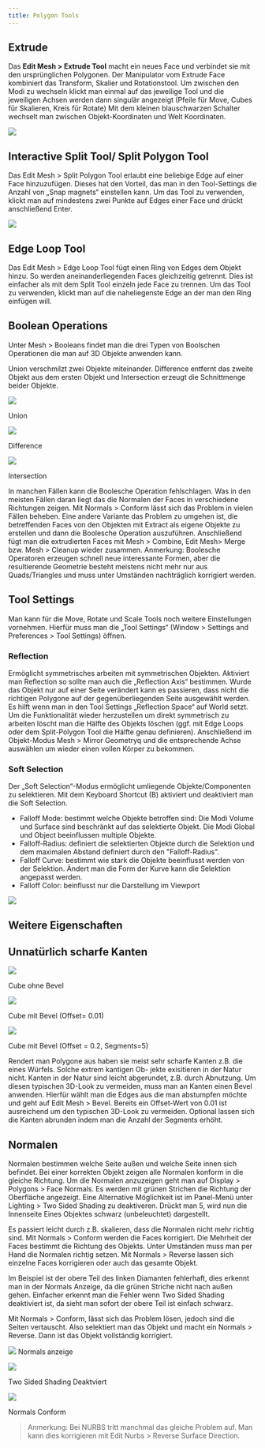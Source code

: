 ```yaml
---
title: Polygon Tools
---
```


## Extrude

Das **Edit Mesh > Extrude Tool** macht ein neues Face und verbindet sie mit den ursprünglichen Polygonen. Der Manipulator vom Extrude Face kombiniert das Transform, Skalier und Rotationstool. Um zwischen den Modi zu wechseln klickt man einmal auf das jeweilige Tool und die jeweiligen Achsen werden dann singulär angezeigt (Pfeile für Move, Cubes für Skalieren, Kreis für Rotate) Mit dem kleinen blauschwarzen Schalter wechselt man zwischen Objekt-Koordinaten und Welt Koordinaten.

![](/04b_modelling-polygon/images/03_tools/extrude.png)

## Interactive Split Tool/ Split Polygon Tool

Das Edit Mesh > Split Polygon Tool erlaubt eine beliebige Edge auf einer Face hinzuzufügen. Dieses hat den Vorteil, das man in den Tool-Settings die Anzahl von „Snap magnets“ einstellen kann. Um das Tool zu verwenden, klickt man auf mindestens zwei Punkte auf Edges einer Face und drückt anschließend Enter.

![](/04b_modelling-polygon/images/03_tools/split.png)

## Edge Loop Tool

Das Edit Mesh > Edge Loop Tool fügt einen Ring von Edges dem Objekt hinzu. So werden aneinanderliegenden Faces gleichzeitig getrennt. Dies ist einfacher als mit dem Split Tool einzeln jede Face zu trennen. Um das Tool zu verwenden, klickt man auf die naheliegenste Edge an der man den Ring einfügen will.

## Boolean Operations

Unter Mesh > Booleans findet man die drei Typen von Boolschen Operationen die man auf 3D Objekte anwenden kann.

Union verschmilzt zwei Objekte miteinander.
Difference entfernt das zweite Objekt aus dem ersten Objekt und Intersection erzeugt die Schnittmenge beider Objekte.

![](/04b_modelling-polygon/images/03_tools/Union.png)

Union

![](/04b_modelling-polygon/images/03_tools/Difference.png)

Difference

![](/04b_modelling-polygon/images/03_tools/Intersection.png)

Intersection

In manchen Fällen kann die Boolesche Operation fehlschlagen. Was in den meisten Fällen daran liegt das die Normalen der Faces in verschiedene Richtungen zeigen. Mit Normals > Conform lässt sich das Problem in vielen Fällen beheben. Eine andere Variante das Problem zu umgehen ist, die betreffenden Faces von den Objekten mit Extract als eigene Objekte zu erstellen und dann die Boolesche Operation auszuführen. Anschließend fügt man die extrudierten Faces mit Mesh > Combine, Edit Mesh> Merge bzw. Mesh > Cleanup wieder zusammen. Anmerkung: Boolesche Operatoren erzeugen schnell neue interessante Formen, aber die resultierende Geometrie besteht meistens nicht mehr nur aus Quads/Triangles und muss unter Umständen nachträglich korrigiert werden.

## Tool Settings

Man kann für die Move, Rotate und Scale Tools noch weitere Einstellungen vornehmen. Hierfür muss man die „Tool Settings“ (Window > Settings and Preferences > Tool Settings) öffnen.

### Reflection

Ermöglicht symmetrisches arbeiten mit symmetrischen Objekten. Aktiviert man Reflection so sollte man auch die „Reflection Axis“ bestimmen. Wurde das Objekt nur auf einer Seite verändert kann es passieren, dass nicht die richtigen Polygone auf der gegenüberliegenden Seite ausgewählt werden. Es hilft wenn man in den Tool Settings „Reflection Space“ auf World setzt. Um die Funktionalität wieder herzustellen um direkt symmetrisch zu arbeiten löscht man die Hälfte des Objekts löschen (ggf. mit Edge Loops oder dem Split-Polygon Tool die Hälfte genau definieren). Anschließend im Objekt-Modus Mesh > Mirror Geometryq und die entsprechende Achse auswählen um wieder einen vollen Körper zu bekommen.

### Soft Selection

Der „Soft Selection“-Modus ermöglicht umliegende Objekte/Componenten zu selektieren. Mit dem Keyboard Shortcut (B) aktiviert und deaktiviert man die Soft Selection.

- Falloff Mode: bestimmt welche Objekte betroffen sind: Die Modi Volume und Surface sind beschränkt auf das selektierte Objekt. Die Modi Global und Object beeinflussen multiple Objekte.
- Falloff-Radius: definiert die selektierten Objekte durch die Selektion und dem maximalen Abstand definiert durch den "Falloff-Radius".
- Falloff Curve: bestimmt wie stark die Objekte beeinflusst werden von der Selektion. Ändert man die Form der Kurve kann die Selektion angepasst werden.
- Falloff Color: beinflusst nur die Darstellung im Viewport

![](/04b_modelling-polygon/images/03_tools/Soft_Selection.png)

## Weitere Eigenschaften

## Unnatürlich scharfe Kanten

![](/04b_modelling-polygon/images/03_tools/bevel1.jpeg)

Cube ohne Bevel

![](/04b_modelling-polygon/images/03_tools/bevel2.jpeg)

Cube mit Bevel (Offset= 0.01)

![](/04b_modelling-polygon/images/03_tools/bevel3.jpeg)

Cube mit Bevel (Offset = 0.2, Segments=5)

Rendert man Polygone aus haben sie meist sehr scharfe Kanten z.B. die eines Würfels. Solche extrem kantigen Ob-
jekte exisitieren in der Natur nicht. Kanten in der Natur sind leicht abgerundet, z.B. durch Abnutzung. Um diesen
typischen 3D-Look zu vermeiden, muss man an Kanten einen Bevel anwenden. Hierfür wählt man die Edges aus die
man abstumpfen möchte und geht auf Edit Mesh > Bevel. Bereits ein Offset-Wert von 0.01 ist ausreichend um den
typischen 3D-Look zu vermeiden. Optional lassen sich die Kanten abrunden indem man die Anzahl der Segments
erhöht.

## Normalen

Normalen bestimmen welche Seite außen und welche Seite innen sich befindet. Bei einer korrekten Objekt zeigen alle
Normalen konform in die gleiche Richtung. Um die Normalen anzuzeigen geht man auf Display > Polygons > Face
Normals. Es werden mit grünen Strichen die Richtung der Oberfläche angezeigt. Eine Alternative Möglichkeit ist
im Panel-Menü unter Lighting > Two Sided Shading zu deaktiveren. Drückt man 5, wird nun die Innenseite Eines
Objektes schwarz (unbeleuchtet) dargestellt.

Es passiert leicht durch z.B. skalieren, dass die Normalen nicht mehr richtig sind. Mit Normals > Conform werden die
Faces korrigiert. Die Mehrheit der Faces bestimmt die Richtung des Objekts. Unter Umständen muss man per Hand
die Normalen richtig setzen. Mit Normals > Reverse lassen sich einzelne Faces korrigieren oder auch das gesamte
Objekt.

Im Beispiel ist der obere Teil des linken Diamanten fehlerhaft, dies erkennt man in der Normals Anzeige, da die
grünen Striche nicht nach außen gehen. Einfacher erkennt man die Fehler wenn Two Sided Shading deaktiviert ist,
da sieht man sofort der obere Teil ist einfach schwarz.

Mit Normals > Conform, lässt sich das Problem lösen, jedoch sind die Seiten vertauscht. Also selektiert man das
Objekt und macht ein Normals > Reverse. Dann ist das Objekt vollständig korrigiert.

![](/04b_modelling-polygon/images/03_tools/normals.png)
Normals anzeige

![](/04b_modelling-polygon/images/03_tools/normals2.png)

Two Sided Shading Deaktviert

![](/04b_modelling-polygon/images/03_tools/normals3.png)

Normals Conform

> Anmerkung: Bei NURBS tritt manchmal das gleiche Problem auf. Man kann dies korrigieren mit Edit Nurbs >
> Reverse Surface Direction.
